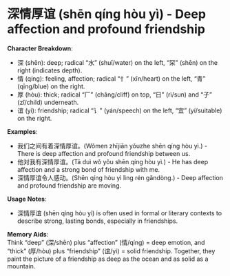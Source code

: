 # **深情厚谊 (shēn qíng hòu yì) - Deep affection and profound friendship**

**Character Breakdown**:  
- 深 (shēn): deep; radical “水” (shuǐ/water) on the left, “罙” (shēn) on the right (indicates depth).  
- 情 (qíng): feeling, affection; radical “忄” (xīn/heart) on the left, “青” (qīng/blue) on the right.  
- 厚 (hòu): thick; radical “厂” (chǎng/cliff) on top, “日” (rì/sun) and “子” (zǐ/child) underneath.  
- 谊 (yì): friendship; radical “讠” (yán/speech) on the left, “宜” (yí/suitable) on the right.

**Examples**:  
- 我们之间有着深情厚谊。(Wǒmen zhījiān yǒuzhe shēn qíng hòu yì.) - There is deep affection and profound friendship between us.  
- 他对我有深情厚谊。(Tā duì wǒ yǒu shēn qíng hòu yì.) - He has deep affection and a strong bond of friendship with me.  
- 深情厚谊令人感动。(Shēn qíng hòu yì lìng rén gǎndòng.) - Deep affection and profound friendship are moving.

**Usage Notes**:  
- 深情厚谊 (shēn qíng hòu yì) is often used in formal or literary contexts to describe strong, lasting bonds, especially in friendships.

**Memory Aids**:  
Think “deep” (深/shēn) plus “affection” (情/qíng) = deep emotion, and “thick” (厚/hòu) plus “friendship” (谊/yì) = solid friendship. Together, they paint the picture of a friendship as deep as the ocean and as solid as a mountain.